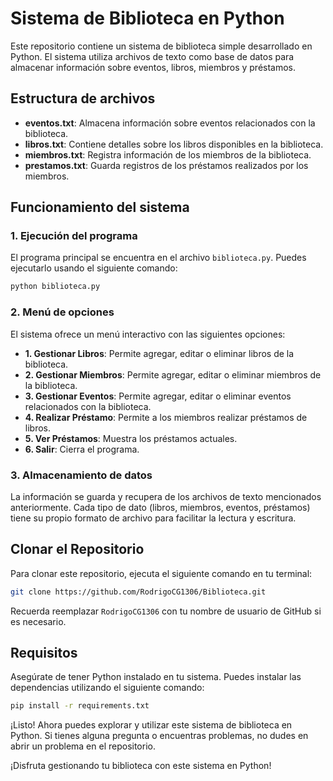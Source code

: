 # Sistema de Biblioteca en Python

Este repositorio contiene un sistema de biblioteca simple desarrollado en Python. El sistema utiliza archivos de texto como base de datos para almacenar información sobre eventos, libros, miembros y préstamos.

## Estructura de archivos

- **eventos.txt**: Almacena información sobre eventos relacionados con la biblioteca.
- **libros.txt**: Contiene detalles sobre los libros disponibles en la biblioteca.
- **miembros.txt**: Registra información de los miembros de la biblioteca.
- **prestamos.txt**: Guarda registros de los préstamos realizados por los miembros.

## Funcionamiento del sistema

### 1. Ejecución del programa

El programa principal se encuentra en el archivo `biblioteca.py`. Puedes ejecutarlo usando el siguiente comando:

```bash
python biblioteca.py
```

### 2. Menú de opciones

El sistema ofrece un menú interactivo con las siguientes opciones:

- **1. Gestionar Libros**: Permite agregar, editar o eliminar libros de la biblioteca.
- **2. Gestionar Miembros**: Permite agregar, editar o eliminar miembros de la biblioteca.
- **3. Gestionar Eventos**: Permite agregar, editar o eliminar eventos relacionados con la biblioteca.
- **4. Realizar Préstamo**: Permite a los miembros realizar préstamos de libros.
- **5. Ver Préstamos**: Muestra los préstamos actuales.
- **6. Salir**: Cierra el programa.

### 3. Almacenamiento de datos

La información se guarda y recupera de los archivos de texto mencionados anteriormente. Cada tipo de dato (libros, miembros, eventos, préstamos) tiene su propio formato de archivo para facilitar la lectura y escritura.

## Clonar el Repositorio

Para clonar este repositorio, ejecuta el siguiente comando en tu terminal:

```bash
git clone https://github.com/RodrigoCG1306/Biblioteca.git
```

Recuerda reemplazar `RodrigoCG1306` con tu nombre de usuario de GitHub si es necesario.

## Requisitos

Asegúrate de tener Python instalado en tu sistema. Puedes instalar las dependencias utilizando el siguiente comando:

```bash
pip install -r requirements.txt
```

¡Listo! Ahora puedes explorar y utilizar este sistema de biblioteca en Python. Si tienes alguna pregunta o encuentras problemas, no dudes en abrir un problema en el repositorio.

¡Disfruta gestionando tu biblioteca con este sistema en Python!
